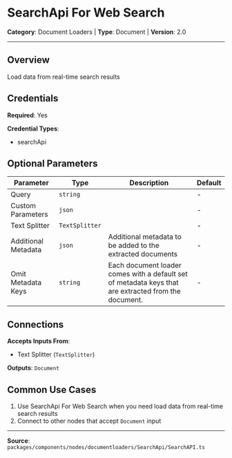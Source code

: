 # SearchApi For Web Search

**Category**: Document Loaders | **Type**: Document | **Version**: 2.0

---

## Overview

Load data from real-time search results

## Credentials

**Required**: Yes

**Credential Types**:
- searchApi

## Optional Parameters

| Parameter | Type | Description | Default |
|-----------|------|-------------|---------|
| Query | `string` |  | - |
| Custom Parameters | `json` |  | - |
| Text Splitter | `TextSplitter` |  | - |
| Additional Metadata | `json` | Additional metadata to be added to the extracted documents | - |
| Omit Metadata Keys | `string` | Each document loader comes with a default set of metadata keys that are extracted from the document. | - |

## Connections

**Accepts Inputs From**:
- Text Splitter (`TextSplitter`)

**Outputs**: `Document`

## Common Use Cases

1. Use SearchApi For Web Search when you need load data from real-time search results
2. Connect to other nodes that accept `Document` input

---

**Source**: `packages/components/nodes/documentloaders/SearchApi/SearchAPI.ts`